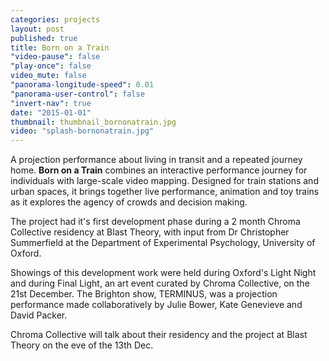 ```yaml
---
categories: projects
layout: post
published: true
title: Born on a Train
"video-pause": false
"play-once": false
video_mute: false
"panorama-longitude-speed": 0.01
"panorama-user-control": false
"invert-nav": true
date: "2015-01-01"
thumbnail: thumbnail_bornonatrain.jpg
video: "splash-bornonatrain.jpg"
---
```


A projection performance about living in transit and a repeated journey home. **Born on a Train** combines an interactive performance journey for individuals with large-scale video mapping. Designed for train stations and urban spaces, it brings together live performance, animation and toy trains as it explores the agency of crowds and decision making.

The project had it's first development phase during a 2 month Chroma Collective residency at Blast Theory, with input from Dr Christopher Summerfield at the Department of Experimental Psychology, University of Oxford. 

Showings of this development work were held during Oxford's Light Night and during Final Light, an art event curated by Chroma Collective, on the 21st December. The Brighton show, TERMINUS, was a projection performance made collaboratively by Julie Bower, Kate Genevieve and David Packer.

Chroma Collective will talk about their residency and the project at Blast Theory on the eve of the 13th Dec.